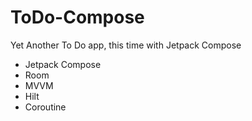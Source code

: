 # ToDo-Compose
Yet Another To Do app, this time with Jetpack Compose

* Jetpack Compose
* Room
* MVVM
* Hilt
* Coroutine 